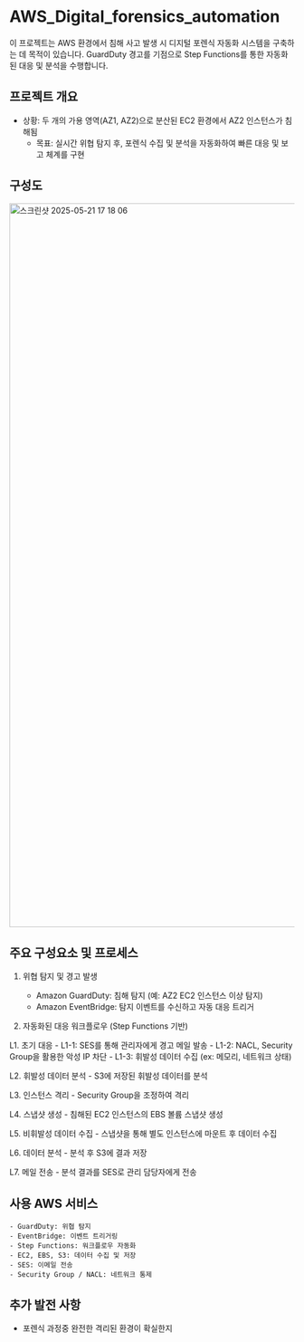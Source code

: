 # AWS_Digital_forensics_automation

이 프로젝트는 AWS 환경에서 침해 사고 발생 시 디지털 포렌식 자동화 시스템을 구축하는 데 목적이 있습니다. GuardDuty 경고를 기점으로 Step Functions를 통한 자동화된 대응 및 분석을 수행합니다.

## 프로젝트 개요
- 상황: 두 개의 가용 영역(AZ1, AZ2)으로 분산된 EC2 환경에서 AZ2 인스턴스가 침해됨
 	- 목표: 실시간 위협 탐지 후, 포렌식 수집 및 분석을 자동화하여 빠른 대응 및 보고 체계를 구현
  
 ## 구성도

<img width="1279" alt="스크린샷 2025-05-21 17 18 06" src="https://github.com/user-attachments/assets/ebc6ca9f-a11f-4e4e-86a4-6137715ce735" />

## 주요 구성요소 및 프로세스

1. 위협 탐지 및 경고 발생
	- Amazon GuardDuty: 침해 탐지 (예: AZ2 EC2 인스턴스 이상 탐지)
	- Amazon EventBridge: 탐지 이벤트를 수신하고 자동 대응 트리거

2. 자동화된 대응 워크플로우 (Step Functions 기반)

L1. 초기 대응
	- L1-1: SES를 통해 관리자에게 경고 메일 발송
	- L1-2: NACL, Security Group을 활용한 악성 IP 차단
	- L1-3: 휘발성 데이터 수집 (ex: 메모리, 네트워크 상태)

L2. 휘발성 데이터 분석
	- S3에 저장된 휘발성 데이터를 분석

L3. 인스턴스 격리
	- Security Group을 조정하여 격리

L4. 스냅샷 생성
	- 침해된 EC2 인스턴스의 EBS 볼륨 스냅샷 생성

L5. 비휘발성 데이터 수집
	- 스냅샷을 통해 별도 인스턴스에 마운트 후 데이터 수집

L6. 데이터 분석
	- 분석 후 S3에 결과 저장

L7. 메일 전송
	- 분석 결과를 SES로 관리 담당자에게 전송

## 사용 AWS 서비스
	- GuardDuty: 위협 탐지
	- EventBridge: 이벤트 트리거링
	- Step Functions: 워크플로우 자동화
	- EC2, EBS, S3: 데이터 수집 및 저장
	- SES: 이메일 전송
	- Security Group / NACL: 네트워크 통제

## 추가 발전 사항
  - 포렌식 과정중 완전한 격리된 환경이 확실한지

